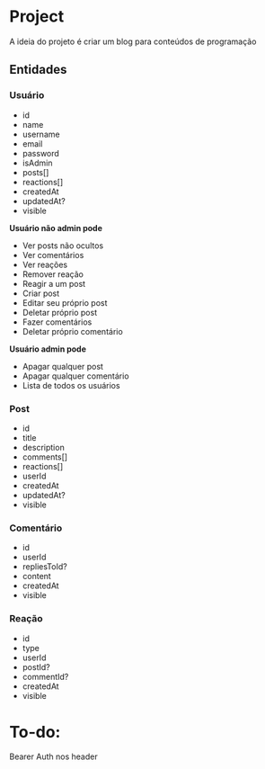 # Project

A ideia do projeto é criar um blog para conteúdos de programação

## Entidades

### Usuário
* id
* name
* username
* email
* password
* isAdmin
* posts[]
* reactions[]
* createdAt
* updatedAt?
* visible

**Usuário não admin pode**
* Ver posts não ocultos
* Ver comentários
* Ver reações
* Remover reação
* Reagir a um post
* Criar post
* Editar seu próprio post
* Deletar próprio post
* Fazer comentários
* Deletar próprio comentário 

**Usuário admin pode**
* Apagar qualquer post
* Apagar qualquer comentário
* Lista de todos os usuários

### Post
* id
* title
* description
* comments[]
* reactions[]
* userId
* createdAt
* updatedAt?
* visible

### Comentário
* id
* userId
* repliesToId?
* content
* createdAt
* visible

### Reação
* id
* type
* userId
* postId?
* commentId?
* createdAt
* visible

# To-do: 
Bearer Auth nos header